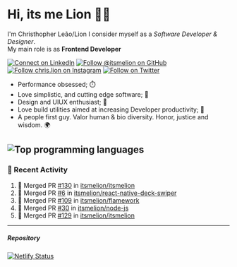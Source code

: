 # Hi, its me Lion 👋🦁

I'm Christhopher Leão/Lion
I consider myself as a _Software Developer & Designer_.<br/>My main role is as <b>Frontend Developer</b>
<br />

[![Connect on LinkedIn](https://img.shields.io/badge/--linkedin?label=LinkedIn&logo=LinkedIn&style=social)](https://www.linkedin.com/in/chrislion)
[![Follow @itsmelion on GitHub](https://img.shields.io/github/followers/itsmelion?label=follow%20%40itsmeLion&style=social)](https://github.com/itsmelion)
[![Follow chris.lion on Instagram](https://img.shields.io/badge/--instagram?label=@chris.lion&logo=Instagram&style=social)](https://instagram.com/chris.lion)
[![Follow on Twitter](https://img.shields.io/badge/--twitter?label=@ChrisLion_me&logo=Twitter&style=social)](https://twitter.com/chrislion_me)

- Performance obsessed; ⏱️
- Love simplistic, and cutting edge software; 📆
- Design and UIUX enthusiast; 🎨
- Love build utilities aimed at increasing Developer productivity; 🧰
- A people first guy. Valor human & bio diversity. Honor, justice and wisdom. 🌍

![Top programming languages](https://github-readme-stats.vercel.app/api/top-langs/?username=itsmelion&hide=php)
---
### 📰 Recent Activity

<!--START_SECTION:activity-->
1. 🎉 Merged PR [#130](https://github.com/itsmelion/itsmelion/pull/130) in [itsmelion/itsmelion](https://github.com/itsmelion/itsmelion)
2. 🎉 Merged PR [#6](https://github.com/itsmelion/react-native-deck-swiper/pull/6) in [itsmelion/react-native-deck-swiper](https://github.com/itsmelion/react-native-deck-swiper)
3. 🎉 Merged PR [#109](https://github.com/itsmelion/flamework/pull/109) in [itsmelion/flamework](https://github.com/itsmelion/flamework)
4. 🎉 Merged PR [#30](https://github.com/itsmelion/node-js/pull/30) in [itsmelion/node-js](https://github.com/itsmelion/node-js)
5. 🎉 Merged PR [#129](https://github.com/itsmelion/itsmelion/pull/129) in [itsmelion/itsmelion](https://github.com/itsmelion/itsmelion)
<!--END_SECTION:activity-->

___

##### Repository
[![Netlify Status](https://api.netlify.com/api/v1/badges/9e2e6136-1ab9-42fc-8d4e-188512d5d841/deploy-status)](https://app.netlify.com/sites/lion-portfolio/deploys)

